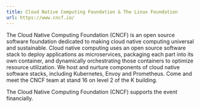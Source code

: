 ```yaml
---
title: Cloud Native Computing Foundation & The Linux Foundation
url: https://www.cncf.io/
---
```


The Cloud Native Computing Foundation (CNCF) is an open source
software foundation dedicated to making cloud native computing
universal and sustainable. Cloud native computing uses an open source
software stack to deploy applications as microservices, packaging each
part into its own container, and dynamically orchestrating those
containers to optimize resource utilization. We host and nurture
components of cloud native software stacks, including Kubernetes,
Envoy and Prometheus. Come and meet the CNCF team at stand 16 on level
2 of the K building.

The Cloud Native Computing Foundation (CNCF) supports the event
financially.
